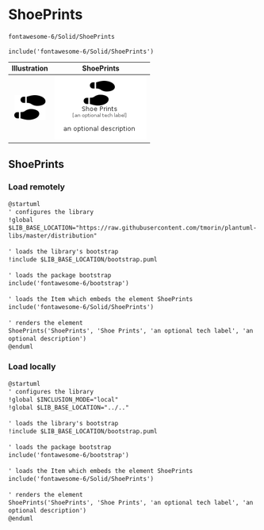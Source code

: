 # ShoePrints


```text
fontawesome-6/Solid/ShoePrints
```

```text
include('fontawesome-6/Solid/ShoePrints')
```



| Illustration | ShoePrints |
| :---: | :---: |
| ![illustration for Illustration](../../fontawesome-6/Solid/ShoePrints.png) | ![illustration for ShoePrints](../../fontawesome-6/Solid/ShoePrints.Local.png) |




## ShoePrints

### Load remotely
```plantuml
@startuml
' configures the library
!global $LIB_BASE_LOCATION="https://raw.githubusercontent.com/tmorin/plantuml-libs/master/distribution"

' loads the library's bootstrap
!include $LIB_BASE_LOCATION/bootstrap.puml

' loads the package bootstrap
include('fontawesome-6/bootstrap')

' loads the Item which embeds the element ShoePrints
include('fontawesome-6/Solid/ShoePrints')

' renders the element
ShoePrints('ShoePrints', 'Shoe Prints', 'an optional tech label', 'an optional description')
@enduml
```

### Load locally
```plantuml
@startuml
' configures the library
!global $INCLUSION_MODE="local"
!global $LIB_BASE_LOCATION="../.."

' loads the library's bootstrap
!include $LIB_BASE_LOCATION/bootstrap.puml

' loads the package bootstrap
include('fontawesome-6/bootstrap')

' loads the Item which embeds the element ShoePrints
include('fontawesome-6/Solid/ShoePrints')

' renders the element
ShoePrints('ShoePrints', 'Shoe Prints', 'an optional tech label', 'an optional description')
@enduml
```

